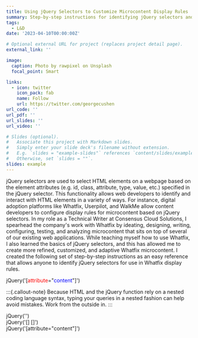 ```yaml
---
title: Using jQuery Selectors to Customize Microcontent Display Rules
summary: Step-by-step instructions for identifying jQuery selectors and applying them to Whatfix display rules
tags:
  - L&D
date: '2023-04-10T00:00:00Z'

# Optional external URL for project (replaces project detail page).
external_link: ''

image:
  caption: Photo by rawpixel on Unsplash
  focal_point: Smart

links:
  - icon: twitter
    icon_pack: fab
    name: Follow
    url: https://twitter.com/georgecushen
url_code: ''
url_pdf: ''
url_slides: ''
url_video: ''

# Slides (optional).
#   Associate this project with Markdown slides.
#   Simply enter your slide deck's filename without extension.
#   E.g. `slides = "example-slides"` references `content/slides/example-slides.md`.
#   Otherwise, set `slides = ""`.
slides: example
---
```


jQuery selectors are used to select HTML elements on a webpage based on the element attributes (e.g. id, class, attribute, type, value, etc.) specified in the jQuery selector. This functionality allows web developers to identify and interact with HTML elements in a variety of ways. For instance, digital adoption platforms like Whatfix, Userpilot, and WalkMe allow  content developers to configure display rules for microcontent based on jQuery selectors. In my role as a Technical Writer at Consensus Cloud Solutions, I spearhead the company's work with Whatfix by ideating, designing, writing, configuring, testing, and analyzing microcontent that sits on top of several of our existing web applications. While teaching myself how to use Whatfix, I also learned the basics of jQuery selectors, and this has allowed me to create more refined, customized, and adaptive Whatfix microcontent. I created the following set of step-by-step instructions as an easy reference that allows anyone to identify jQuery selectors for use in Whatfix display rules.


jQuery('[<span style="color:red">attribute</span>="<span style="color:blue">content</span>"]') 

:::{.callout-note}
Because HTML and the jQuery function rely on a nested coding language syntax, typing your queries in a nested fashion can help avoid mistakes. Work from the outside in.
:::

jQuery('')  
jQuery('[] []')  
jQuery('[attribute="content"]')  